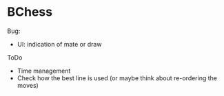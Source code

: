 #  BChess

Bug:
- UI: indication of mate or draw

ToDo

- Time management
- Check how the best line is used (or maybe think about re-ordering the moves)
